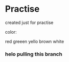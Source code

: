 # Practise
created just for practise

color:

red greeen 
yello
brown
white

### helo  pulling this branch
